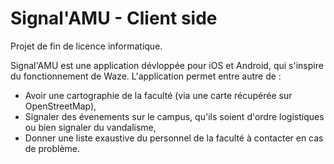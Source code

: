 # Signal'AMU - Client side

Projet de fin de licence informatique.

Signal'AMU est une application dévloppée pour iOS et Android, qui s'inspire du fonctionnement de Waze. L'application permet entre autre de :

   - Avoir une cartographie de la faculté (via une carte récupérée sur OpenStreetMap),
   - Signaler des évenements sur le campus, qu'ils soient d'ordre logistiques ou bien signaler du vandalisme,
   - Donner une liste exaustive du personnel de la faculté à contacter en cas de problème.
